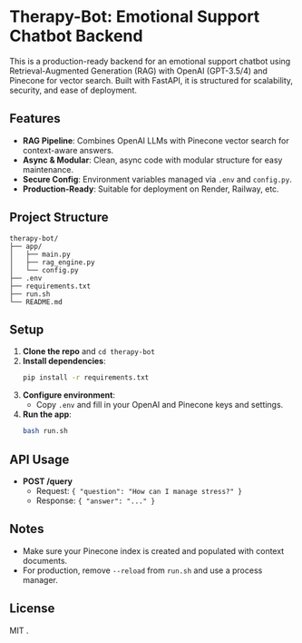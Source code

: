 # Therapy-Bot: Emotional Support Chatbot Backend

This is a production-ready backend for an emotional support chatbot using Retrieval-Augmented Generation (RAG) with OpenAI (GPT-3.5/4) and Pinecone for vector search. Built with FastAPI, it is structured for scalability, security, and ease of deployment.

## Features
- **RAG Pipeline**: Combines OpenAI LLMs with Pinecone vector search for context-aware answers.
- **Async & Modular**: Clean, async code with modular structure for easy maintenance.
- **Secure Config**: Environment variables managed via `.env` and `config.py`.
- **Production-Ready**: Suitable for deployment on Render, Railway, etc.

## Project Structure
```
therapy-bot/
├── app/
│   ├── main.py
│   ├── rag_engine.py
│   └── config.py
├── .env
├── requirements.txt
├── run.sh
└── README.md
```

## Setup
1. **Clone the repo** and `cd therapy-bot`
2. **Install dependencies**:
   ```bash
   pip install -r requirements.txt
   ```
3. **Configure environment**:
   - Copy `.env` and fill in your OpenAI and Pinecone keys and settings.
4. **Run the app**:
   ```bash
   bash run.sh
   ```

## API Usage
- **POST /query**
  - Request: `{ "question": "How can I manage stress?" }`
  - Response: `{ "answer": "..." }`

## Notes
- Make sure your Pinecone index is created and populated with context documents.
- For production, remove `--reload` from `run.sh` and use a process manager.

## License
MIT .
